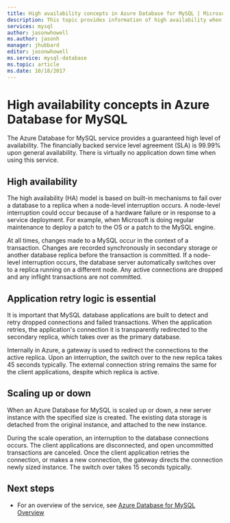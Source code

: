```yaml
---
title: High availability concepts in Azure Database for MySQL | Microsoft Docs
description: This topic provides information of high availability when using Azure Database for MySQL
services: mysql
author: jasonwhowell
ms.author: jasonh
manager: jhubbard
editor: jasonwhowell
ms.service: mysql-database
ms.topic: article
ms.date: 10/18/2017
---
```

# High availability concepts in Azure Database for MySQL
The Azure Database for MySQL service provides a guaranteed high level of availability. The financially backed service level agreement (SLA) is 99.99% upon general availability. There is virtually no application down time when using this service.

## High availability
The high availability (HA) model is based on built-in mechanisms to fail over a database to a replica when a node-level interruption occurs.  A node-level interruption could occur because of a hardware failure or in response to a service deployment. For example, when Microsoft is doing regular maintenance to deploy a patch to the OS or a patch to the MySQL engine.

At all times, changes made to a MySQL occur in the context of a transaction. Changes are recorded synchronously in secondary storage or another database replica before the transaction is committed. If a node-level interruption occurs, the database server automatically switches over to a replica running on a different node.  Any active connections are dropped and any inflight transactions are not committed.

## Application retry logic is essential
It is important that MySQL database applications are built to detect and retry dropped connections and failed transactions. When the application retries, the application's connection it is transparently redirected to the secondary replica, which takes over as the primary database. 

Internally in Azure, a gateway is used to redirect the connections to the active replica. Upon an interruption, the switch over to the new replica takes 45 seconds typically. The external connection string remains the same for the client applications, despite which replica is active. 

## Scaling up or down
When an Azure Database for MySQL is scaled up or down, a new server instance with the specified size is created. The existing data storage is detached from the original instance, and attached to the new instance. 

During the scale operation, an interruption to the database connections occurs. The client applications are disconnected, and open uncommitted transactions are canceled. Once the client application retries the connection, or makes a new connection, the gateway directs the connection newly sized instance. The switch over takes 15 seconds typically.

## Next steps
- For an overview of the service, see [Azure Database for MySQL Overview](overview.md)